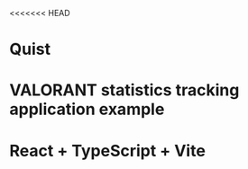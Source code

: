 <<<<<<< HEAD
# Quist
VALORANT statistics tracking application example
=======
# React + TypeScript + Vite
